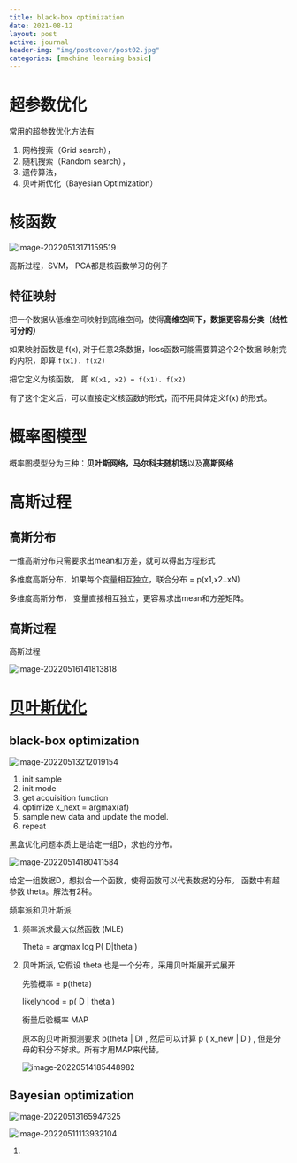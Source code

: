 ```yaml
---
title: black-box optimization
date: 2021-08-12
layout: post
active: journal
header-img: "img/postcover/post02.jpg"
categories: [machine learning basic]
---
```

# 超参数优化

常用的超参数优化方法有

1. 网格搜索（Grid search），
2. 随机搜索（Random search），
3. 遗传算法，
4. 贝叶斯优化（Bayesian Optimization）

# 核函数

![image-20220513171159519](https://github.com/NLGithubWP/tech-notebook/raw/master/img/a_img_store/image-20220513171159519.png)

高斯过程，SVM， PCA都是核函数学习的例子

## 特征映射

把一个数据从低维空间映射到高维空间，使得**高维空间下，数据更容易分类（线性可分的）**

如果映射函数是 f(x), 对于任意2条数据，loss函数可能需要算这个2个数据 映射完的内积，即算 `f(x1). f(x2)`

把它定义为核函数， 即  `K(x1, x2) = f(x1). f(x2)`

有了这个定义后，可以直接定义核函数的形式，而不用具体定义f(x) 的形式。

# 概率图模型

概率图模型分为三种：**贝叶斯网络，马尔科夫随机场**以及**高斯网络**

# 高斯过程

## 高斯分布

一维高斯分布只需要求出mean和方差，就可以得出方程形式

多维度高斯分布，如果每个变量相互独立，联合分布 = p(x1,x2..xN)

多维度高斯分布， 变量直接相互独立，更容易求出mean和方差矩阵。

## 高斯过程

高斯过程

![image-20220516141813818](https://github.com/NLGithubWP/tech-notebook/raw/master/img/a_img_store/image-20220516141813818.png)

# [贝叶斯优化](https://www.cnblogs.com/marsggbo/p/9866764.html)

## black-box optimization

![image-20220513212019154](https://github.com/NLGithubWP/tech-notebook/raw/master/img/a_img_store/image-20220513212019154.png)

1. init sample
2. init mode
3. get acquisition function
4. optimize x_next = argmax(af)
5. sample new data and update the model.
6. repeat

黑盒优化问题本质上是给定一组D，求他的分布。

![image-20220514180411584](https://github.com/NLGithubWP/tech-notebook/raw/master/img/a_img_store/image-20220514180411584.png)

给定一组数据D，想拟合一个函数，使得函数可以代表数据的分布。 函数中有超参数 theta。解法有2种。

 频率派和贝叶斯派

1. 频率派求最大似然函数 (MLE)

   Theta = argmax log P( D|theta )

2. 贝叶斯派, 它假设 theta 也是一个分布，采用贝叶斯展开式展开

   先验概率 = p(theta)

   likelyhood = p( D | theta )

   衡量后验概率 MAP

   原本的贝叶斯预测要求 p(theta | D) , 然后可以计算 p ( x_new | D ) , 但是分母的积分不好求。所有才用MAP来代替。

   ![image-20220514185448982](https://github.com/NLGithubWP/tech-notebook/raw/master/img/a_img_store/image-20220514185448982.png)

## Bayesian optimization

![image-20220513165947325](https://github.com/NLGithubWP/tech-notebook/raw/master/img/a_img_store/image-20220513165947325.png)

![image-20220511113932104](https://github.com/NLGithubWP/tech-notebook/raw/master/img/a_img_store/image-20220511113932104.png)

1. 



